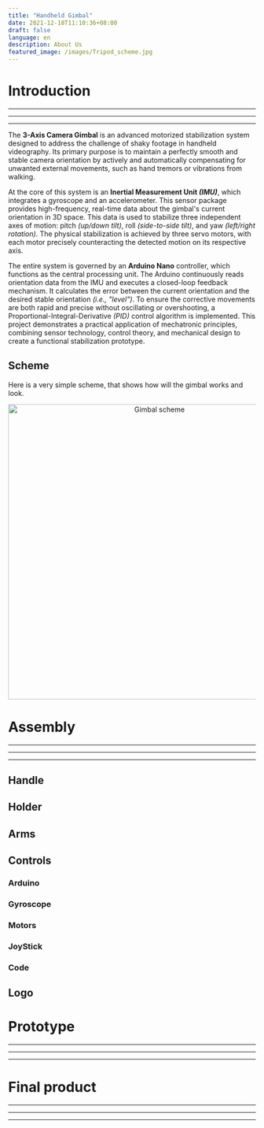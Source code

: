 ```yaml
---
title: "Handheld Gimbal"
date: 2021-12-18T11:10:36+08:00
draft: false
language: en
description: About Us
featured_image: /images/Tripod_scheme.jpg
---
```


# Introduction

***

---

___

The **3-Axis Camera Gimbal** is an advanced motorized stabilization system designed to address the challenge of shaky footage in handheld videography. Its primary purpose is to maintain a perfectly smooth and stable camera orientation by actively and automatically compensating for unwanted external movements, such as hand tremors or vibrations from walking.

At the core of this system is an **Inertial Measurement Unit *(IMU)***, which integrates a gyroscope and an accelerometer. This sensor package provides high-frequency, real-time data about the gimbal's current orientation in 3D space. This data is used to stabilize three independent axes of motion: pitch *(up/down tilt)*, roll *(side-to-side tilt)*, and yaw *(left/right rotation)*. The physical stabilization is achieved by three servo motors, with each motor precisely counteracting the detected motion on its respective axis.

The entire system is governed by an **Arduino Nano** controller, which functions as the central processing unit. The Arduino continuously reads orientation data from the IMU and executes a closed-loop feedback mechanism. It calculates the error between the current orientation and the desired stable orientation *(i.e., "level")*. To ensure the corrective movements are both rapid and precise without oscillating or overshooting, a Proportional-Integral-Derivative *(PID)* control algorithm is implemented. This project demonstrates a practical application of mechatronic principles, combining sensor technology, control theory, and mechanical design to create a functional stabilization prototype.
## Scheme

Here is a very simple scheme, that shows how will the gimbal works and look.

<p align="center">
  <img src="/images/" alt="Gimbal scheme" class="rounded-2xl shadow-lg" width="600">
</p>


# Assembly

***

---

___

## Handle

## Holder
## Arms
## 
## Controls

### Arduino
### Gyroscope
### Motors
### JoyStick
### Code

## Logo

# Prototype

***

---

___

# Final product

***

---

___
